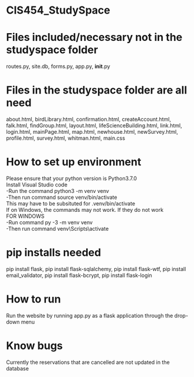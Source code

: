 # CIS454_StudySpace
# Files included/necessary not in the studyspace folder  
routes.py, site.db, forms.py, app.py, __init__.py


# Files in the studyspace folder are all need  
about.html, birdLibrary.html, confirmation.html, createAccount.html, falk.html, findGroup.html,
layout.html, lifeScienceBuilding.html, link.html, login.html, mainPage.html, map.html, 
newhouse.html, newSurvey.html, profile.html, survey.html, whitman.html, main.css


# How to set up environment  
Please ensure that your python version is Python3.7.0  
Install Visual Studio code  
-Run the command python3 -m venv venv  
-Then run command source venv/bin/activate  
This may have to be subsituted for .venv/bin/activate  
If on Windows, the commands may not work. If they do not work  
FOR WINDOWS  
-Run command py -3 -m venv venv  
-Then run command venv\Scripts\activate


# pip installs needed  
pip install flask, pip install flask-sqlalchemy, pip install flask-wtf, pip install email_validator,
pip install flask-bcrypt, pip install flask-login


# How to run  
Run the website by running app.py as a flask application through the drop-down menu

# Know bugs    
Currently the reservations that are cancelled are not updated in the database  



